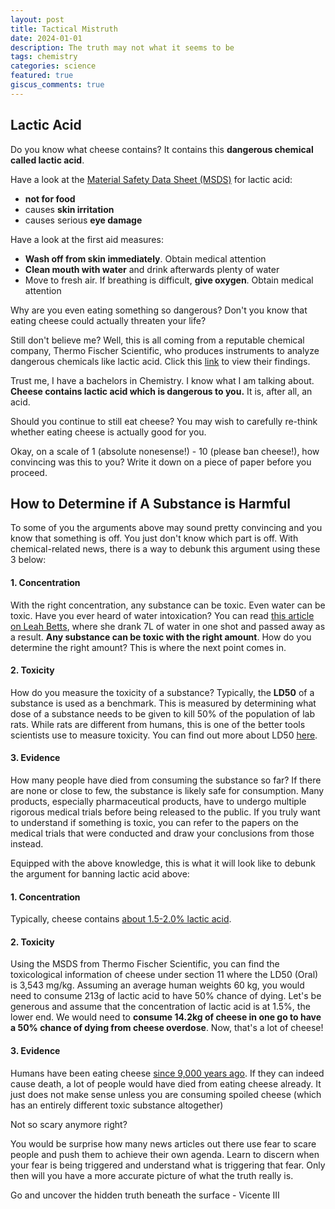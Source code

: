 ```yaml
---
layout: post
title: Tactical Mistruth
date: 2024-01-01
description: The truth may not what it seems to be
tags: chemistry
categories: science
featured: true
giscus_comments: true
---
```


## Lactic Acid
Do you know what cheese contains? It contains this **dangerous chemical called lactic acid**.

Have a look at the [Material Safety Data Sheet (MSDS)](https://www.fishersci.com/store/msds?partNumber=A159500&productDescription=LACTIC+ACID+USP%2FFCC+500ML&vendorId=VN00033897&countryCode=US&language=en) for lactic acid:
- **not for food**
- causes **skin irritation**
- causes serious **eye damage**

Have a look at the first aid measures:
- **Wash off from skin immediately**. Obtain medical attention
- **Clean mouth with water** and drink afterwards plenty of water
- Move to fresh air. If breathing is difficult, **give oxygen**. Obtain medical attention

Why are you even eating something so dangerous? Don't you know that eating cheese could actually threaten your life?

Still don't believe me? Well, this is all coming from a reputable chemical company, Thermo Fischer Scientific, who produces instruments to analyze dangerous chemicals like lactic acid. Click this [link](https://www.fishersci.com/store/msds?partNumber=A159500&productDescription=LACTIC+ACID+USP%2FFCC+500ML&vendorId=VN00033897&countryCode=US&language=en) to view their findings.

Trust me, I have a bachelors in Chemistry. I know what I am talking about. **Cheese contains lactic acid which is dangerous to you.** It is, after all, an acid.

Should you continue to still eat cheese? You may wish to carefully re-think whether eating cheese is actually good for you.

Okay, on a scale of 1 (absolute nonesense!) - 10 (please ban cheese!), how convincing was this to you? Write it down on a piece of paper before you proceed.

## How to Determine if A Substance is Harmful
To some of you the arguments above may sound pretty convincing and you know that something is off. You just don't know which part is off. With chemical-related news, there is a way to debunk this argument using these 3 below:
#### 1. Concentration
With the right concentration, any substance can be toxic. Even water can be toxic. Have you ever heard of water intoxication? You can read [this article on Leah Betts](https://www.independent.co.uk/news/ecstasy-girl-may-have-drunk-too-much-water-1583245.html), where she drank 7L of water in one shot and passed away as a result. **Any substance can be toxic with the right amount**. How do you determine the right amount? This is where the next point comes in.

#### 2. Toxicity
How do you measure the toxicity of a substance? Typically, the **LD50** of a substance is used as a benchmark. This is measured by determining what dose of a substance needs to be given to kill 50% of the population of lab rats. While rats are different from humans, this is one of the better tools scientists use to measure toxicity. You can find out more about LD50 [here](https://www.ncbi.nlm.nih.gov/pmc/articles/PMC3877490/).

#### 3. Evidence
How many people have died from consuming the substance so far? If there are none or close to few, the substance is likely safe for consumption. Many products, especially pharmaceutical products, have to undergo multiple rigorous medical trials before being released to the public. If you truly want to understand if something is toxic, you can refer to the papers on the medical trials that were conducted and draw your conclusions from those instead.

Equipped with the above knowledge, this is what it will look like to debunk the argument for banning lactic acid above:
#### 1. Concentration
Typically, cheese contains [about 1.5-2.0% lactic acid](https://www.researchgate.net/publication/7787130_Enhanced_Lactose_Cheese_Milk_does_not_Guarantee_Calcium_Lactate_Crystals_in_Finished_Cheddar_Cheese).

#### 2. Toxicity
Using the MSDS from Thermo Fischer Scientific, you can find the toxicological information of cheese under section 11 where the LD50 (Oral) is 3,543 mg/kg. Assuming an average human weights 60 kg, you would need to consume 213g of lactic acid to have 50% chance of dying. Let's be generous and assume that the concentration of lactic acid is at 1.5%, the lower end. We would need to **consume 14.2kg of cheese in one go to have a 50% chance of dying from cheese overdose**. Now, that's a lot of cheese! 

#### 3. Evidence
Humans have been eating cheese [since 9,000 years ago](https://fermentology.pubpub.org/pub/boc0yude/release/1). If they can indeed cause death, a lot of people would have died from eating cheese already. It just does not make sense unless you are consuming spoiled cheese (which has an entirely different toxic substance altogether)

Not so scary anymore right?

You would be surprise how many news articles out there use fear to scare people and push them to achieve their own agenda. Learn to discern when your fear is being triggered and understand what is triggering that fear. Only then will you have a more accurate picture of what the truth really is.

Go and uncover the hidden truth beneath the surface - Vicente III